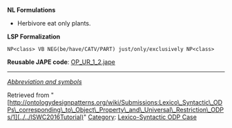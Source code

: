 __NL Formulations__



* Herbivore eat only plants.


  

__LSP Formalization__




```
NP<class> VB NEG(be/have/CATV/PART) just/only/exclusively NP<class>

```

__Reusable JAPE code__: [OP\_UR\_1\_2.jape](../../images/8/8a/OP_UR_1_2.jape "OP UR 1 2.jape")





---


_[Abbreviation and symbols](../../Community/LSPSymbols "Community:LSPSymbols")_





Retrieved from "[http://ontologydesignpatterns.org/wiki/Submissions:Lexico\_Syntactic\_ODPs\_corresponding\_to\_Object\_Property\_and\_Universal\_Restriction\_ODPs/1](../../ISWC2016Tutorial)"
 [Category](http://ontologydesignpatterns.org/wiki/Special:Categories "Special:Categories"): [Lexico-Syntactic ODP Case](../../Category/Lexico-Syntactic_ODP_Case "Category:Lexico-Syntactic ODP Case")
